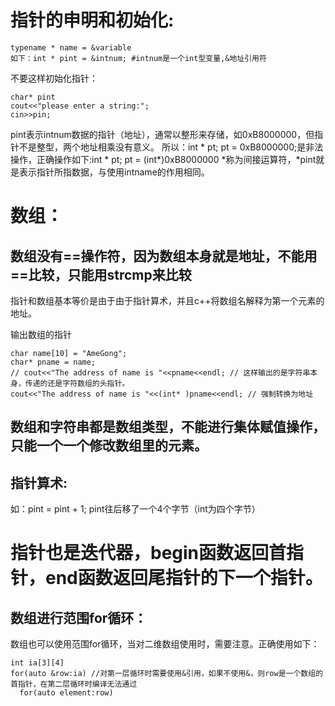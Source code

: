 # 指针的申明和初始化:
```
typename * name = &variable   
如下：int * pint = &intnum; #intnum是一个int型变量,&地址引用符
```

不要这样初始化指针：
```
char* pint
cout<<"please enter a string:";
cin>>pin;
```

pint表示intnum数据的指针（地址），通常以整形来存储，如0xB8000000，但指针不是整型，两个地址相乘没有意义。
所以：int * pt; pt = 0xB8000000;是非法操作，正确操作如下:int * pt; pt = (int*)0xB8000000
*称为间接运算符，*pint就是表示指针所指数据，与使用intname的作用相同。

# 数组：
## 数组没有==操作符，因为数组本身就是地址，不能用==比较，只能用strcmp来比较
指针和数组基本等价是由于由于指针算术，并且c++将数组名解释为第一个元素的地址。

输出数组的指针
```
char name[10] = "AmeGong";
char* pname = name;
// cout<<"The address of name is "<<pname<<endl; // 这样输出的是字符串本身，传递的还是字符数组的头指针。
cout<<"The address of name is "<<(int* )pname<<endl; // 强制转换为地址
```

## 数组和字符串都是数组类型，不能进行集体赋值操作，只能一个一个修改数组里的元素。

## 指针算术:
如：pint = pint + 1;
pint往后移了一个4个字节（int为四个字节）

# 指针也是迭代器，begin函数返回首指针，end函数返回尾指针的下一个指针。

## 数组进行范围for循环：
数组也可以使用范围for循环，当对二维数组使用时，需要注意。正确使用如下：
```
int ia[3][4]
for(auto &row:ia) //对第一层循环时需要使用&引用，如果不使用&，则row是一个数组的首指针，在第二层循环时编译无法通过
  for(auto element:row)
  ```
